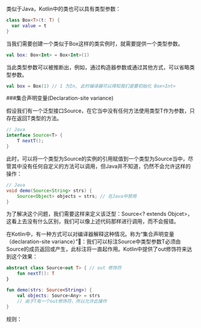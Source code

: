 类似于Java，Kotlin中的类也可以具有类型参数：
```Kotlin
class Box<T>(t: T) {
  var value = t
}
```

当我们需要创建一个类似于Box这样的类实例时，就需要提供一个类型参数。

```Kotlin
val box: Box<Int> = Box<Int>(1)
```

当此类型参数可以被推断出，例如，通过构造器参数或通过其他方式，可以省略类型参数。

```Kotlin
val box = Box(1) // 1 为In, 此时编译器可以得知我们是要初始化 Box<Int>
```

###集合声明变量(Declaration-site variance)

假设我们有一个泛型接口Source<T>，在它当中没有任何方法使用类型T作为参数，只存在返回T类型的方法。

```Java
// Java
interface Source<T> {
	T nextT();
}
```

此时，可以将一个类型为Source<String>的实例的引用赋值到一个类型为Source<Object>当中，尽管其中没有任何自定义的方法可以调用，但Java并不知道，仍然不会允许这样的操作：

```Java
// Java
void demo(Source<String> strs) {
	Source<Object> objects = strs; // 在Java中禁用
}
```

为了解决这个问题，我们需要这样来定义该泛型：Source<? extends Objcet>，这看上去没有什么区别，我们可以像上述代码那样进行调用，而不会报错。

在Kotlin中，有一种方式可以对编译器解释这种情况。称为“集合声明变量（declaration-site variance）”：我们可以标注Source中类型参数T必须由Source<T>的成员返回或产生，此标注将一直起作用。Kotlin中提供了out修饰符来达到这个效果：

```Kotlin
abstract class Source<out T> { // out 修饰符
	fun nextT(): T
}

fun demo(strs: Source<String>) {
	val objects: Source<Any> = strs 
	// 由于T有一个out修饰符，所以允许此操作
}
```

规则：